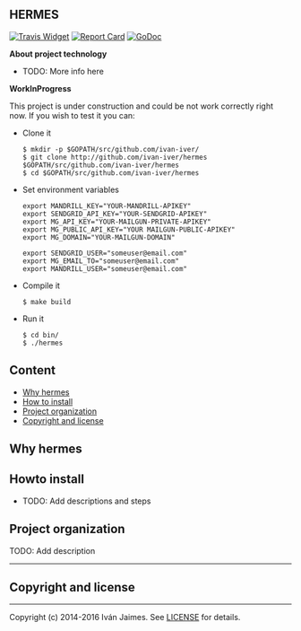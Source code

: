 ## HERMES

[![Travis Widget]][Travis] [![Report Card]][Report] [![GoDoc]][DocHermes]

[Travis]: https://travis-ci.org/ivan-iver/hermes
[Travis Widget]: https://travis-ci.org/ivan-iver/hermes.svg?branch=master

[Report Card]: https://goreportcard.com/badge/github.com/ivan-iver/hermes
[Report]: https://goreportcard.com/report/github.com/ivan-iver/hermes

[GoDoc]: https://godoc.org/github.com/ivan-iver/hermes?status.svg
[DocHermes]: https://godoc.org/github.com/ivan-iver/hermes


**About project technology**

  - TODO: More info here
  
**WorkInProgress**

This project is under construction and could be not work correctly right now. If you wish to test it you can: 

* Clone it

  ```
  $ mkdir -p $GOPATH/src/github.com/ivan-iver/
  $ git clone http://github.com/ivan-iver/hermes $GOPATH/src/github.com/ivan-iver/hermes
  $ cd $GOPATH/src/github.com/ivan-iver/hermes
  ```
* Set environment variables

  ```
  export MANDRILL_KEY="YOUR-MANDRILL-APIKEY"
  export SENDGRID_API_KEY="YOUR-SENDGRID-APIKEY"
  export MG_API_KEY="YOUR-MAILGUN-PRIVATE-APIKEY"
  export MG_PUBLIC_API_KEY="YOUR MAILGUN-PUBLIC-APIKEY"
  export MG_DOMAIN="YOUR-MAILGUN-DOMAIN"

  export SENDGRID_USER="someuser@email.com"
  export MG_EMAIL_TO="someuser@email.com"
  export MANDRILL_USER="someuser@email.com"
  ```

* Compile it

  ```
  $ make build
  ```
  
* Run it

  ```
  $ cd bin/
  $ ./hermes
  ```

## Content

 * [Why hermes](#why)
 * [How to install](#install)
 * [Project organization](#org)
 * [Copyright and license](#license)


<a name="why"></a>

## Why hermes

<a name="install"></a>

## Howto install 

- TODO: Add descriptions and steps

<a name="org"></a>

## Project organization

TODO: Add description

<a name="license"></a>

***

## Copyright and license

***

Copyright (c) 2014-2016 Iván Jaimes. See [LICENSE](LICENSE) for details.

